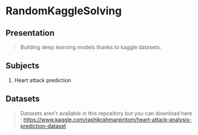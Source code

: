 # RandomKaggleSolving

## Presentation

>Building deep learning models thanks to kaggle datasets.

## Subjects

1. Heart attack prediction

## Datasets

>Datasets aren't available in this repository but you can download here :
>https://www.kaggle.com/rashikrahmanpritom/heart-attack-analysis-prediction-dataset